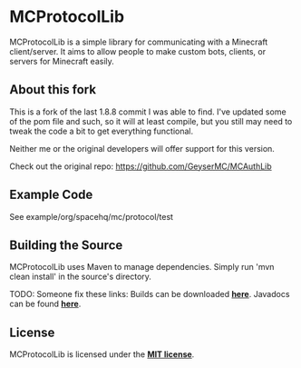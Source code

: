 # MCProtocolLib
MCProtocolLib is a simple library for communicating with a Minecraft client/server. It aims to allow people to make custom bots, clients, or servers for Minecraft easily.

## About this fork
This is a fork of the last 1.8.8 commit I was able to find. I've updated some of the pom file and such, so it will at least compile, but you still may need to tweak the code a bit to get everything functional. 

Neither me or the original developers will offer support for this version. 

Check out the original repo: https://github.com/GeyserMC/MCAuthLib

## Example Code
See example/org/spacehq/mc/protocol/test

## Building the Source
MCProtocolLib uses Maven to manage dependencies. Simply run 'mvn clean install' in the source's directory.

TODO: Someone fix these links:
Builds can be downloaded **[here](https://build.spacehq.org/job/MCProtocolLib)**.
Javadocs can be found **[here](https://build.spacehq.org/job/MCProtocolLib/javadoc)**.

## License
MCProtocolLib is licensed under the **[MIT license](http://www.opensource.org/licenses/mit-license.html)**.

